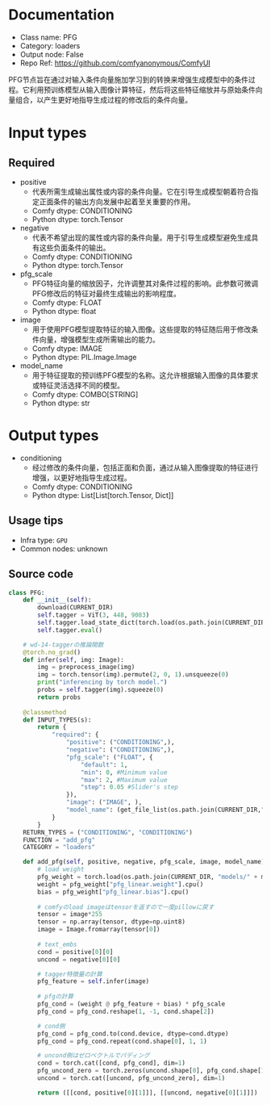 
# Documentation
- Class name: PFG
- Category: loaders
- Output node: False
- Repo Ref: https://github.com/comfyanonymous/ComfyUI

PFG节点旨在通过对输入条件向量施加学习到的转换来增强生成模型中的条件过程。它利用预训练模型从输入图像计算特征，然后将这些特征缩放并与原始条件向量组合，以产生更好地指导生成过程的修改后的条件向量。

# Input types
## Required
- positive
    - 代表所需生成输出属性或内容的条件向量。它在引导生成模型朝着符合指定正面条件的输出方向发展中起着至关重要的作用。
    - Comfy dtype: CONDITIONING
    - Python dtype: torch.Tensor
- negative
    - 代表不希望出现的属性或内容的条件向量。用于引导生成模型避免生成具有这些负面条件的输出。
    - Comfy dtype: CONDITIONING
    - Python dtype: torch.Tensor
- pfg_scale
    - PFG特征向量的缩放因子，允许调整其对条件过程的影响。此参数可微调PFG修改后的特征对最终生成输出的影响程度。
    - Comfy dtype: FLOAT
    - Python dtype: float
- image
    - 用于使用PFG模型提取特征的输入图像。这些提取的特征随后用于修改条件向量，增强模型生成所需输出的能力。
    - Comfy dtype: IMAGE
    - Python dtype: PIL.Image.Image
- model_name
    - 用于特征提取的预训练PFG模型的名称。这允许根据输入图像的具体要求或特征灵活选择不同的模型。
    - Comfy dtype: COMBO[STRING]
    - Python dtype: str

# Output types
- conditioning
    - 经过修改的条件向量，包括正面和负面，通过从输入图像提取的特征进行增强，以更好地指导生成过程。
    - Comfy dtype: CONDITIONING
    - Python dtype: List[List[torch.Tensor, Dict]]


## Usage tips
- Infra type: `GPU`
- Common nodes: unknown


## Source code
```python
class PFG:
    def __init__(self):
        download(CURRENT_DIR)
        self.tagger = ViT(3, 448, 9083)
        self.tagger.load_state_dict(torch.load(os.path.join(CURRENT_DIR, TAGGER_FILE)))
        self.tagger.eval()

    # wd-14-taggerの推論関数
    @torch.no_grad()
    def infer(self, img: Image):
        img = preprocess_image(img)
        img = torch.tensor(img).permute(2, 0, 1).unsqueeze(0)
        print("inferencing by torch model.")
        probs = self.tagger(img).squeeze(0)
        return probs
    
    @classmethod
    def INPUT_TYPES(s):
        return {
            "required": {
                "positive": ("CONDITIONING",),
                "negative": ("CONDITIONING",),
                "pfg_scale": ("FLOAT", {
                    "default": 1, 
                    "min": 0, #Minimum value
                    "max": 2, #Maximum value
                    "step": 0.05 #Slider's step
                }),
                "image": ("IMAGE", ), 
                "model_name": (get_file_list(os.path.join(CURRENT_DIR,"models")), ),
            }
        }
    RETURN_TYPES = ("CONDITIONING", "CONDITIONING")
    FUNCTION = "add_pfg"
    CATEGORY = "loaders"

    def add_pfg(self, positive, negative, pfg_scale, image, model_name):
        # load weight
        pfg_weight = torch.load(os.path.join(CURRENT_DIR, "models/" + model_name))
        weight = pfg_weight["pfg_linear.weight"].cpu()
        bias = pfg_weight["pfg_linear.bias"].cpu()
        
        # comfyのload imageはtensorを返すので一度pillowに戻す
        tensor = image*255
        tensor = np.array(tensor, dtype=np.uint8)
        image = Image.fromarray(tensor[0])
        
        # text_embs
        cond = positive[0][0]
        uncond = negative[0][0]

        # tagger特徴量の計算
        pfg_feature = self.infer(image)
        
        # pfgの計算
        pfg_cond = (weight @ pfg_feature + bias) * pfg_scale
        pfg_cond = pfg_cond.reshape(1, -1, cond.shape[2])

        # cond側
        pfg_cond = pfg_cond.to(cond.device, dtype=cond.dtype)
        pfg_cond = pfg_cond.repeat(cond.shape[0], 1, 1)

        # uncond側はゼロベクトルでパディング
        cond = torch.cat([cond, pfg_cond], dim=1)
        pfg_uncond_zero = torch.zeros(uncond.shape[0], pfg_cond.shape[1], uncond.shape[2]).to(uncond.device, dtype=uncond.dtype)
        uncond = torch.cat([uncond, pfg_uncond_zero], dim=1)

        return ([[cond, positive[0][1]]], [[uncond, negative[0][1]]])

```
